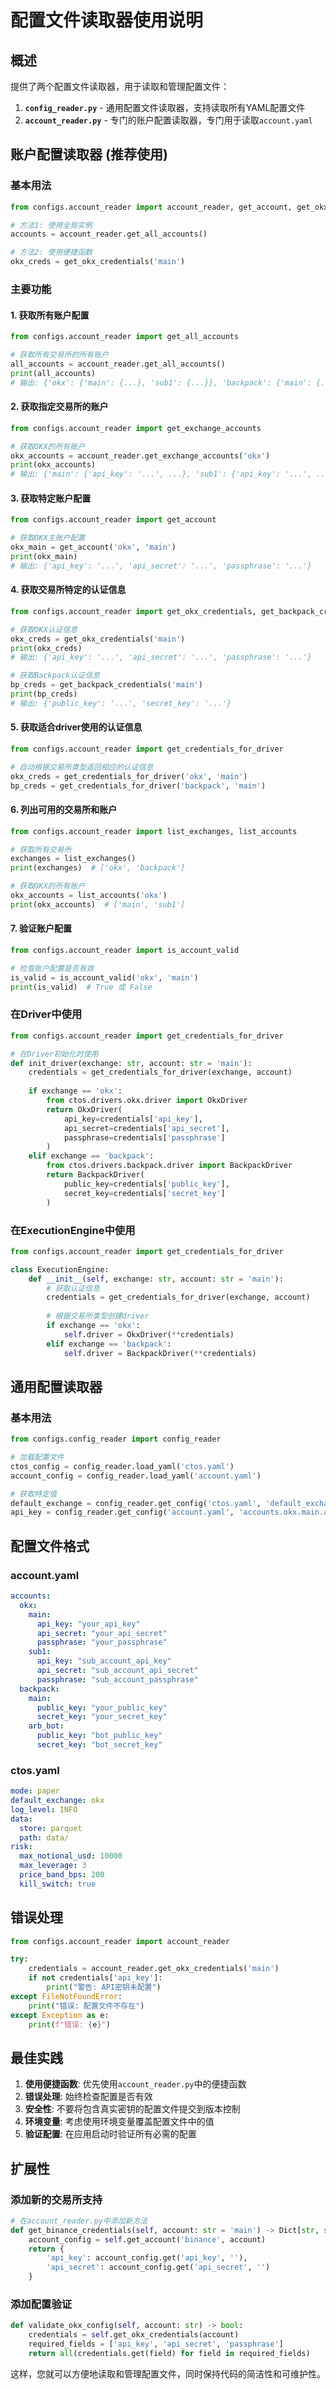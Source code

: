 # 配置文件读取器使用说明

## 概述
提供了两个配置文件读取器，用于读取和管理配置文件：

1. **`config_reader.py`** - 通用配置文件读取器，支持读取所有YAML配置文件
2. **`account_reader.py`** - 专门的账户配置读取器，专门用于读取`account.yaml`

## 账户配置读取器 (推荐使用)

### 基本用法

```python
from configs.account_reader import account_reader, get_account, get_okx_credentials

# 方法1: 使用全局实例
accounts = account_reader.get_all_accounts()

# 方法2: 使用便捷函数
okx_creds = get_okx_credentials('main')
```

### 主要功能

#### 1. 获取所有账户配置
```python
from configs.account_reader import get_all_accounts

# 获取所有交易所的所有账户
all_accounts = account_reader.get_all_accounts()
print(all_accounts)
# 输出: {'okx': {'main': {...}, 'sub1': {...}}, 'backpack': {'main': {...}}}
```

#### 2. 获取指定交易所的账户
```python
from configs.account_reader import get_exchange_accounts

# 获取OKX的所有账户
okx_accounts = account_reader.get_exchange_accounts('okx')
print(okx_accounts)
# 输出: {'main': {'api_key': '...', ...}, 'sub1': {'api_key': '...', ...}}
```

#### 3. 获取特定账户配置
```python
from configs.account_reader import get_account

# 获取OKX主账户配置
okx_main = get_account('okx', 'main')
print(okx_main)
# 输出: {'api_key': '...', 'api_secret': '...', 'passphrase': '...'}
```

#### 4. 获取交易所特定的认证信息
```python
from configs.account_reader import get_okx_credentials, get_backpack_credentials

# 获取OKX认证信息
okx_creds = get_okx_credentials('main')
print(okx_creds)
# 输出: {'api_key': '...', 'api_secret': '...', 'passphrase': '...'}

# 获取Backpack认证信息
bp_creds = get_backpack_credentials('main')
print(bp_creds)
# 输出: {'public_key': '...', 'secret_key': '...'}
```

#### 5. 获取适合driver使用的认证信息
```python
from configs.account_reader import get_credentials_for_driver

# 自动根据交易所类型返回相应的认证信息
okx_creds = get_credentials_for_driver('okx', 'main')
bp_creds = get_credentials_for_driver('backpack', 'main')
```

#### 6. 列出可用的交易所和账户
```python
from configs.account_reader import list_exchanges, list_accounts

# 获取所有交易所
exchanges = list_exchanges()
print(exchanges)  # ['okx', 'backpack']

# 获取OKX的所有账户
okx_accounts = list_accounts('okx')
print(okx_accounts)  # ['main', 'sub1']
```

#### 7. 验证账户配置
```python
from configs.account_reader import is_account_valid

# 检查账户配置是否有效
is_valid = is_account_valid('okx', 'main')
print(is_valid)  # True 或 False
```

### 在Driver中使用

```python
from configs.account_reader import get_credentials_for_driver

# 在Driver初始化时使用
def init_driver(exchange: str, account: str = 'main'):
    credentials = get_credentials_for_driver(exchange, account)
    
    if exchange == 'okx':
        from ctos.drivers.okx.driver import OkxDriver
        return OkxDriver(
            api_key=credentials['api_key'],
            api_secret=credentials['api_secret'],
            passphrase=credentials['passphrase']
        )
    elif exchange == 'backpack':
        from ctos.drivers.backpack.driver import BackpackDriver
        return BackpackDriver(
            public_key=credentials['public_key'],
            secret_key=credentials['secret_key']
        )
```

### 在ExecutionEngine中使用

```python
from configs.account_reader import get_credentials_for_driver

class ExecutionEngine:
    def __init__(self, exchange: str, account: str = 'main'):
        # 获取认证信息
        credentials = get_credentials_for_driver(exchange, account)
        
        # 根据交易所类型创建driver
        if exchange == 'okx':
            self.driver = OkxDriver(**credentials)
        elif exchange == 'backpack':
            self.driver = BackpackDriver(**credentials)
```

## 通用配置读取器

### 基本用法

```python
from configs.config_reader import config_reader

# 加载配置文件
ctos_config = config_reader.load_yaml('ctos.yaml')
account_config = config_reader.load_yaml('account.yaml')

# 获取特定值
default_exchange = config_reader.get_config('ctos.yaml', 'default_exchange')
api_key = config_reader.get_config('account.yaml', 'accounts.okx.main.api_key')
```

## 配置文件格式

### account.yaml
```yaml
accounts:
  okx:
    main:
      api_key: "your_api_key"
      api_secret: "your_api_secret"
      passphrase: "your_passphrase"
    sub1:
      api_key: "sub_account_api_key"
      api_secret: "sub_account_api_secret"
      passphrase: "sub_account_passphrase"
  backpack:
    main:
      public_key: "your_public_key"
      secret_key: "your_secret_key"
    arb_bot:
      public_key: "bot_public_key"
      secret_key: "bot_secret_key"
```

### ctos.yaml
```yaml
mode: paper
default_exchange: okx
log_level: INFO
data:
  store: parquet
  path: data/
risk:
  max_notional_usd: 10000
  max_leverage: 3
  price_band_bps: 200
  kill_switch: true
```

## 错误处理

```python
from configs.account_reader import account_reader

try:
    credentials = account_reader.get_okx_credentials('main')
    if not credentials['api_key']:
        print("警告: API密钥未配置")
except FileNotFoundError:
    print("错误: 配置文件不存在")
except Exception as e:
    print(f"错误: {e}")
```

## 最佳实践

1. **使用便捷函数**: 优先使用`account_reader.py`中的便捷函数
2. **错误处理**: 始终检查配置是否有效
3. **安全性**: 不要将包含真实密钥的配置文件提交到版本控制
4. **环境变量**: 考虑使用环境变量覆盖配置文件中的值
5. **验证配置**: 在应用启动时验证所有必需的配置

## 扩展性

### 添加新的交易所支持

```python
# 在account_reader.py中添加新方法
def get_binance_credentials(self, account: str = 'main') -> Dict[str, str]:
    account_config = self.get_account('binance', account)
    return {
        'api_key': account_config.get('api_key', ''),
        'api_secret': account_config.get('api_secret', '')
    }
```

### 添加配置验证

```python
def validate_okx_config(self, account: str) -> bool:
    credentials = self.get_okx_credentials(account)
    required_fields = ['api_key', 'api_secret', 'passphrase']
    return all(credentials.get(field) for field in required_fields)
```

这样，您就可以方便地读取和管理配置文件，同时保持代码的简洁性和可维护性。

